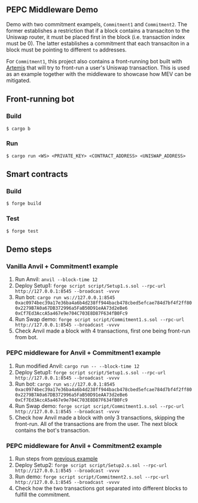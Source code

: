 ## PEPC Middleware Demo

Demo with two commitment exampels, `Commitment1` and `Commitment2`. The former establishes a restriction that if a block contains a transaciton to the Uniswap router, it must be placed first in the block (i.e. transaction index must be 0). The latter establishes a commitment that each transaciton in a block must be pointing to different `to` addresses.

For `Commitment1`, this project also contains a front-running bot built with [Artemis](https://github.com/paradigmxyz/artemis) that will try to front-run a user's Uniswap transaction. This is used as an example together with the middleware to showcase how MEV can be mitigated.

## Front-running bot

### Build

```shell
$ cargo b
```

### Run

```shell
$ cargo run <WS> <PRIVATE_KEY> <CONTRACT_ADDRESS> <UNISWAP_ADDRESS>
```

## Smart contracts

### Build

```shell
$ forge build
```

### Test

```shell
$ forge test
```

## Demo steps

### Vanilla Anvil + Commitment1 example

1. Run Anvil: `anvil --block-time 12`
2. Deploy Setup1: `forge script script/Setup1.s.sol --rpc-url http://127.0.0.1:8545 --broadcast -vvvv`
3. Run bot: `cargo run ws://127.0.0.1:8545 0xac0974bec39a17e36ba4a6b4d238ff944bacb478cbed5efcae784d7bf4f2ff80 0x2279B7A0a67DB372996a5FaB50D91eAA73d2eBe6 0xCf7Ed3AccA5a467e9e704C703E8D87F634fB0Fc9`
4. Run Swap demo: `forge script script/Commitment1.s.sol --rpc-url http://127.0.0.1:8545 --broadcast -vvvv`
5. Check Anvil made a block with 4 transactions, first one being front-run from bot.

### PEPC middleware for Anvil + Commitment1 example

1. Run modified Anvil: `cargo run -- --block-time 12`
2. Deploy Setup1: `forge script script/Setup1.s.sol --rpc-url http://127.0.0.1:8545 --broadcast -vvvv`
3. Run bot: `cargo run ws://127.0.0.1:8545 0xac0974bec39a17e36ba4a6b4d238ff944bacb478cbed5efcae784d7bf4f2ff80 0x2279B7A0a67DB372996a5FaB50D91eAA73d2eBe6 0xCf7Ed3AccA5a467e9e704C703E8D87F634fB0Fc9`
4. Run Swap demo: `forge script script/Commitment1.s.sol --rpc-url http://127.0.0.1:8545 --broadcast -vvvv`
5. Check how Anvil made a block with only 3 transactions, skipping the front-run. All of the transactions are from the user. The next block contains the bot's transaction.

### PEPC middleware for Anvil + Commitment2 example

1. Run steps from [previous example](#pepc-middleware-for-anvil--commitment1-example)
1. Deploy Setup2: `forge script script/Setup2.s.sol --rpc-url http://127.0.0.1:8545 --broadcast -vvvv`
2. Run demo: `forge script script/Commitment2.s.sol --rpc-url http://127.0.0.1:8545 --broadcast -vvvv`
3. Check how the two transactions got separated into different blocks to fulfill the commitment.